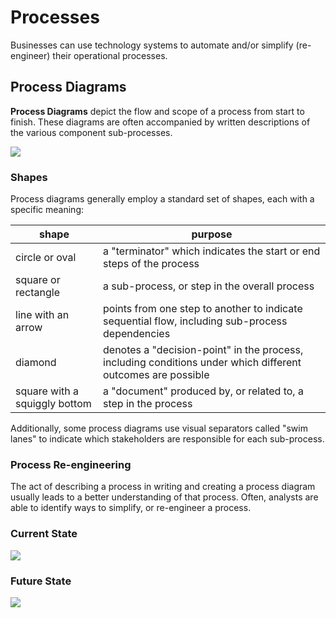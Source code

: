 # Processes

Businesses can use technology systems to automate and/or simplify (re-engineer) their operational processes.

## Process Diagrams

**Process Diagrams** depict the flow and scope of a process from start to finish. These diagrams are often accompanied by written descriptions of the various component sub-processes.

![](img/slc-probation-process-diagram.png)

### Shapes

Process diagrams generally employ a standard set of shapes, each with a specific meaning:

shape | purpose
--- | ---
circle or oval | a "terminator" which indicates the start or end steps of the process
square or rectangle | a sub-process, or step in the overall process
line with an arrow | points from one step to another to indicate sequential flow, including sub-process dependencies
diamond | denotes a "decision-point" in the process, including conditions under which different outcomes are possible
square with a squiggly bottom | a "document" produced by, or related to, a step in the process

Additionally, some process diagrams use visual separators called "swim lanes" to indicate which stakeholders are responsible for each sub-process.

### Process Re-engineering

The act of describing a process in writing and creating a process diagram usually leads to a better understanding of that process. Often, analysts are able to identify ways to simplify, or re-engineer a process.

### Current State

![](img/lunch-menu-update-process-diagram-as-is.png)

### Future State

![](img/lunch-menu-update-process-diagram-to-be.png)

